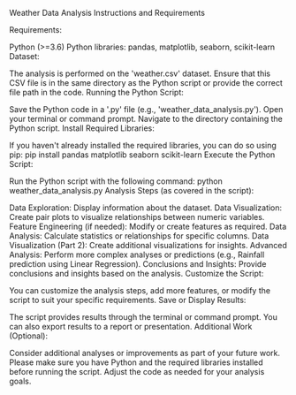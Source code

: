 Weather Data Analysis Instructions and Requirements

Requirements:

Python (>=3.6)
Python libraries: pandas, matplotlib, seaborn, scikit-learn
Dataset:

The analysis is performed on the 'weather.csv' dataset. Ensure that this CSV file is in the same directory as the Python script or provide the correct file path in the code.
Running the Python Script:

Save the Python code in a '.py' file (e.g., 'weather_data_analysis.py').
Open your terminal or command prompt.
Navigate to the directory containing the Python script.
Install Required Libraries:

If you haven't already installed the required libraries, you can do so using pip:
pip install pandas matplotlib seaborn scikit-learn
Execute the Python Script:

Run the Python script with the following command:
python weather_data_analysis.py
Analysis Steps (as covered in the script):

Data Exploration: Display information about the dataset.
Data Visualization: Create pair plots to visualize relationships between numeric variables.
Feature Engineering (if needed): Modify or create features as required.
Data Analysis: Calculate statistics or relationships for specific columns.
Data Visualization (Part 2): Create additional visualizations for insights.
Advanced Analysis: Perform more complex analyses or predictions (e.g., Rainfall prediction using Linear Regression).
Conclusions and Insights: Provide conclusions and insights based on the analysis.
Customize the Script:

You can customize the analysis steps, add more features, or modify the script to suit your specific requirements.
Save or Display Results:

The script provides results through the terminal or command prompt. You can also export results to a report or presentation.
Additional Work (Optional):

Consider additional analyses or improvements as part of your future work.
Please make sure you have Python and the required libraries installed before running the script. Adjust the code as needed for your analysis goals.
